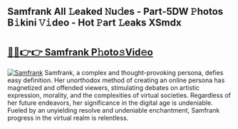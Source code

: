 ## Samfrank All 𝙻eaked 𝙽u𝚍es - Part-5DW 𝙿hotos B𝚒kini 𝚅𝚒deo - Hot 𝙿art 𝙻eaks XSmdx

# <h2><a href="http://ld0gzf1.urlbe.top/?page=Samfrank">🔗🔗👉👉 Samfrank P𝚑oto𝚜Vid𝚎o</a></h2>

[![Samfrank](https://i.imgur.com/eBuTRDB.gif)](http://ld0gzf1.urlbe.top/?page=Samfrank)
Samfrank, a complex and thought-provoking persona, defies easy definition. Her unorthodox method of creating an online persona has magnetized and offended viewers, stimulating debates on artistic expression, morality, and the complexities of virtual societies. Regardless of her future endeavors, her significance in the digital age is undeniable. Fueled by an unyielding resolve and undeniable enchantment, Samfrank progress in the virtual realm is relentless.
